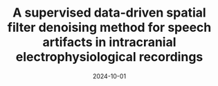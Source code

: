 ---
title: "A supervised data-driven spatial filter denoising method for speech artifacts in intracranial electrophysiological recordings"
collection: publications
category: manuscripts
permalink: /publication/2024-10-01-A-supervised-data-driven-spatial-filter-denoising-method-for-speech-artifacts-in-intracranial-electrophysiological-recordings
date: 2024-10-01
venue: 'Imaging Neuroscience'
paperurl: 'https://doi.org/10.1162/imag_a_00301'
citation: ' Victoria Peterson,  Matteo Vissani,  Shiyu Luo,  Qinwan Rabbani,  Nathan Crone,  Alan Bush,  R. Richardson, &quot;A supervised data-driven spatial filter denoising method for speech artifacts in intracranial electrophysiological recordings.&quot; Imaging Neuroscience, 2024.'
---